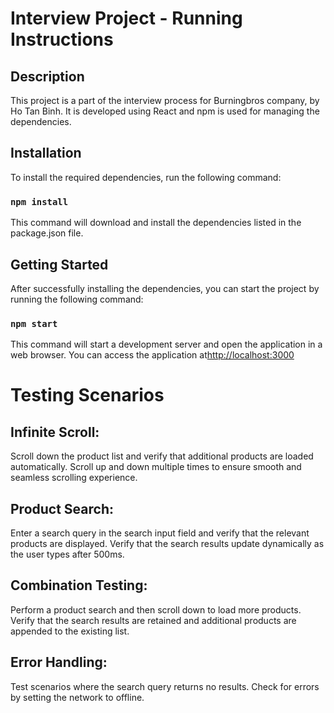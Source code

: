 # Interview Project - Running Instructions

## Description

This project is a part of the interview process for Burningbros company, by Ho Tan Binh. It is developed using React and npm is used for managing the dependencies.

## Installation

To install the required dependencies, run the following command:

### `npm install`

This command will download and install the dependencies listed in the package.json file.

## Getting Started

After successfully installing the dependencies, you can start the project by running the following command:

### `npm start`

This command will start a development server and open the application in a web browser. You can access the application at[http://localhost:3000](http://localhost:3000)

# Testing Scenarios

## Infinite Scroll:

Scroll down the product list and verify that additional products are loaded automatically.
Scroll up and down multiple times to ensure smooth and seamless scrolling experience.

## Product Search:

Enter a search query in the search input field and verify that the relevant products are displayed.
Verify that the search results update dynamically as the user types after 500ms.

## Combination Testing:

Perform a product search and then scroll down to load more products.
Verify that the search results are retained and additional products are appended to the existing list.

## Error Handling:

Test scenarios where the search query returns no results.
Check for errors by setting the network to offline.
